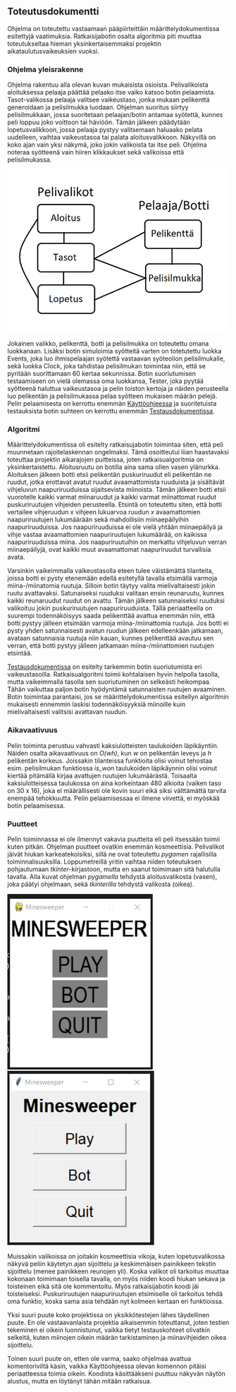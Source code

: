 ## Toteutusdokumentti

Ohjelma on toteutettu vastaamaan pääpiirteittäin määrittelydokumentissa esitettyjä vaatimuksia. Ratkaisijabotin osalta algoritmia piti muuttaa toteutukseltaa hieman yksinkertaisemmaksi projektin aikataulutusvaikeuksien vuoksi. 

### Ohjelma yleisrakenne
Ohjelma rakentuu alla olevan kuvan mukaisista osioista. Pelivalikoista aloituksessa pelaaja päättää pelaako itse vaiko katsoo botin pelaamista. Tasot-valikossa pelaaja valitsee vaikeustaso, jonka mukaan pelikenttä generoidaan ja pelisilmukka luodaan. Ohjelman suoritus siirtyy pelisilmukkaan, jossa suoritetaan pelaajan/botin antamaa syötettä, kunnes peli loppuu joko voittoon tai häviöön. Tämän jälkeen päädytään lopetusvalikkoon, jossa pelaaja pystyy valitsemaan haluaako pelata uudelleen, vaihtaa vaikeustasoa tai palata aloitusvalikkoon. Näkyvillä on koko ajan vain yksi näkymä, joko jokin valikoista tai itse peli. Ohjelma noteraa syötteenä vain hiiren klikkaukset sekä valikoissa että pelisilmukassa.  

![alt text](https://github.com/Na-na13/Minesweeper/blob/master/kuvat/rakennekaavio.png)

Jokainen valikko, pelikenttä, botti ja pelisilmukka on toteutettu omana luokkanaan. Lisäksi botin simuloimia syötteitä varten on totetutettu luokka Events, joka luo ihmispelaajan syötettä vastaavan syöteolion pelisilmukalle, sekä luokka Clock, joka tahdistaa pelisilmukan toimintaa niin, että se pyritään suorittamaan 60 kertaa sekunnissa. Botin suoriutumisen testaamiseen on vielä olemassa oma luokkansa, Tester, joka pyytää syötteenä haluttua vaikeustasoa ja pelin toiston kertoja ja näiden perusteella luo pelikentän ja pelisilmukassa pelaa syötteen mukaisen määrän pelejä. Pelin pelaamisesta on kerrottu enemmän [Käyttöohjeessa](https://github.com/Na-na13/Minesweeper/blob/master/dokumentaatiot/kayttoohje.md) ja suoritetuista testauksista botin suhteen on kerrottu enemmän [Testausdokumentissa](https://github.com/Na-na13/Minesweeper/blob/master/dokumentaatiot/testausdokumentti.md).

### Algoritmi
Määrittelydokumentissa oli esitelty ratkaisujabotin toimintaa siten, että peli muunnetaan rajoitelaskennan ongelmaksi. Tämä osoitteutui liian haastavaksi toteuttaa projektin aikarajojen puitteissa, joten ratkaisualgoritmia on yksinkertaistettu. Aloitusruutu on botilla aina sama ollen vasen ylänurkka. Aloituksen jälkeen botti etsii pelikentän puskuriruudut eli pelikentän ne ruudut, jotka erottavat avatut ruudut avaamattomista ruuduista ja sisältävät vihjeluvun naapuriruuduissa sijaitsevista miinoista. Tämän jälkeen botti etsii vuorotelle kaikki varmat miinaruudut ja kaikki varmat miinattomat ruudut puskuriruutujen vihjeiden perusteella. Etsintä on toteutettu siten, että botti vertailee vihjeruudun *x* vihjeen lukuarvoa ruudun *x* avaamattomien naapuriruutujen lukumäärään sekä mahdollisiin miinaepäilyihin naapuriruuduissa. Jos naapuriruuduissa ei ole vielä yhtään miinaepäilyä ja vihje vastaa avaamattomien naapuriruutujen lukumäärää, on kaikissa naapuriruuduissa miina. Jos naapuriruutuihin on merkattu vihjeluvun verran miinaepäilyjä, ovat kaikki muut avaamattomat naapuriruudut turvallisia avata.

Varsinkin vaikeimmalla vaikeustasolla eteen tulee väistämättä tilanteita, joissa botti ei pysty etenemään edellä esitetyllä tavalla etsimällä varmoja miina-/miinatomia ruutuja. Silloin botin täytyy valita mielivaltaisesti jokin ruutu avattavaksi. Satunaiseksi ruuduksi valitaan ensin reunaruutu, kunnes kaikki reunaruudut ruudut on avattu. Tämän jälkeen satunnaiseksi ruuduksi valikoituu jokin puskuriruutujen naapuriruuduista. Tällä periaatteella on suurempi todennäköisyys saada pelikenttää avattua enemmän niin, että botti pystyy jälleen etsimään varmoja miina-/miinattomia ruutuja. Jos botti ei pysty yhden satunnaisesti avatun ruudun jälkeen edelleenkään jatkamaan, avataan satunnaisia ruutuja niin kauan, kunnes pelikenttää avautuu sen verran, että botti pystyy jälleen jatkamaan miina-/miinattomien ruutujen etsintää.

[Testausdokumentissa](https://github.com/Na-na13/Minesweeper/blob/master/dokumentaatiot/testausdokumentti.md) on esitelty tarkemmin botin suoriutumista eri vaikeustasoilla. Ratkaisualgoritmi toimii kohtalaisen hyvin helpolla tasolla, mutta vaikeimmalla tasolla sen suoriutuminen on selkeästi heikompaa. Tähän vaikuttaa paljon botin hyödyntämä satunnaisten ruutujen avaaminen. Botin toimintaa parantaisi, jos se määrittelydokumentissa esitellyn algoritmin mukaisesti ennemmin laskisi todennäköisyyksiä miinoille kuin mielivaltaisesti valitsisi avattavan ruudun.

### Aikavaativuus
Pelin toiminta perustuu vahvasti kaksiulotteisten taulukoiden läpikäyntiin. Näiden osalta aikavaativuus on *O(wh)*, kun *w* on pelikentän leveys ja *h* pelikentän korkeus. Joissakin tilanteissa funktioita olisi voinut tehostaa esim. pelisilmukan funktiossa *is_won* taulukoiden läpikäynnin olisi voinut kiertää pitämällä kirjaa avattujen ruutujen lukumäärästä. Toisaalta kaksiulotteisessa taulukossa on aina korkeintaan 480 alkioita (vaiken taso on 30 x 16), joka ei määrällisesti ole kovin suuri eikä siksi välttämättä tarvita enempää tehokkuutta. Pelin pelaamisessaa ei ilmene viivettä, ei myöskää botin pelaamisessa.

### Puutteet
Pelin toiminnassa ei ole ilmennyt vakavia puutteita eli peli itsessään toimii kuten pitkän. Ohjelman puutteet ovatkin enemmän kosmeettisia. Pelivalikot jäivät hiukan karkeatekoisiksi, sillä ne ovat toteutettu *pygamen* rajallisilla toiminnalisuuksilla. Loppumetreillä yritin vaihtaa niiden toteutuksen pohjautumaan *tkinter*-kirjastoon, mutta en saanut toimimaan sitä halutulla tavalla. Alla kuvat ohjelman *pygamella* tehdystä aloitusvalikosta (vasen), joka päätyi ohjelmaan, sekä *tkinterilla* tehdystä valikosta (oikea).

![alt text](https://github.com/Na-na13/Minesweeper/blob/master/kuvat/pygame_aloitus.png)       ![alt text](https://github.com/Na-na13/Minesweeper/blob/master/kuvat/tkinter_aloitus.png) 

Muissakin valikoissa on joitakin kosmeettisia vikoja, kuten lopetusvalikossa näkyvä peliin käytetyn ajan sijoittelu ja keskimmäisen painikkeen tekstin sijoittelu (menee painikkeen reunojen yli). Koska valikot oli tarkoitus muuttaa kokonaan toimimaan toisella tavalla, on myös niiden koodi hiukan sekava ja toisteinen eikä sitä ole kommentoitu. Myös ratkaisijabotin koodi jäi toisteiseksi. Puskuriruutujen naapuriruutujen etsimiselle oli tarkoitus tehdä oma funktio, koska sama asia tehdään nyt kolmeen kertaan eri funktioissa.

Yksi suuri puute koko projektissa on yksikkötestejen lähes täydellinen puute. En ole vastaavanlaista projektia aikaisemmin toteuttanut, joten testien tekeminen ei oikein luonnistunut, vaikka tietyt testauskohteet olivatkin selkeitä, kuten miinojen oikein määrän tarkistaminen ja miinavihjeiden oikea sijoittelu. 

Toinen suuri puute on, etten ole varma, saako ohjelmaa avattua komentoriviltä käsin, vaikka Käyttöohjeessa olevan komennon pitäisi periaatteessa toimia oikein. Koodista käsittääkseni puuttuu näkyvän näytön alustus, mutta en löytänyt tähän mitään ratkaisua.
